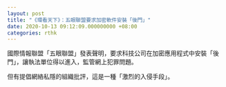 ```yaml
---
layout: post
title: "《環看天下》：五眼聯盟要求加密軟件安裝「後門」"
date: 2020-10-13 09:12:09.000000000 +08:00
categories: rthk
---
```


國際情報聯盟「五眼聯盟」發表聲明，要求科技公司在加密應用程式中安裝「後門」，讓執法單位得以進入，監管網上犯罪問題。

但有提倡網絡私隱的組織批評，這是一種「激烈的入侵手段」。
